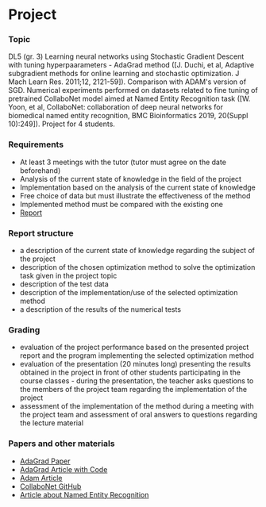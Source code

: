 # Project

### Topic

DL5 (gr. 3) Learning neural networks using Stochastic Gradient Descent with tuning hyperpaarameters - AdaGrad method ([J. Duchi, et al, Adaptive subgradient methods for online learning and stochastic optimization. J Mach Learn Res. 2011;12, 2121-59]). Comparison with ADAM's version of SGD. Numerical experiments performed on datasets related to fine tuning of pretrained CollaboNet model aimed at Named Entity Recognition task ([W. Yoon, et al, CollaboNet: collaboration of deep neural networks for biomedical named entity recognition, BMC Bioinformatics 2019, 20(Suppl 10):249]). Project for 4 students.

### Requirements

- At least 3 meetings with the tutor (tutor must agree on the date beforehand)
- Analysis of the current state of knowledge in the field of the project
- Implementation based on the analysis of the current state of knowledge
- Free choice of data but must illustrate the effectiveness of the method
- Implemented method must be compared with the existing one
- [Report](#report-structure)

### Report structure

- a description of the current state of knowledge regarding the subject of the project
- description of the chosen optimization method to solve the optimization task given in the project topic
- description of the test data
- description of the implementation/use of the selected optimization method
- a description of the results of the numerical tests

### Grading

- evaluation of the project performance based on the presented project report and the program implementing the selected optimization method
- evaluation of the presentation (20 minutes long) presenting the results obtained in the project in front of other students participating in the course classes - during the presentation, the teacher asks questions to the members of the project team regarding the implementation of the project
- assessment of the implementation of the method during a meeting with the project team and assessment of oral answers to questions regarding the lecture material

### Papers and other materials

- [AdaGrad Paper](https://www.jmlr.org/papers/volume12/duchi11a/duchi11a.pdf)
- [AdaGrad Article with Code](https://machinelearningmastery.com/gradient-descent-with-adagrad-from-scratch/)
- [Adam Article](https://machinelearningmastery.com/adam-optimization-algorithm-for-deep-learning/)
- [CollaboNet GitHub](https://github.com/wonjininfo/CollaboNet)
- [Article about Named Entity Recognition](https://www.datacamp.com/blog/what-is-named-entity-recognition-ner)
